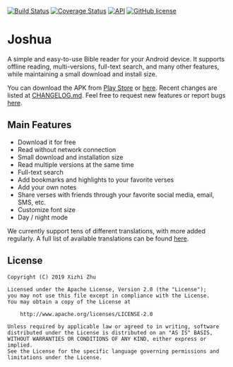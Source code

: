 [![Build Status](https://img.shields.io/travis/xizzhu/Joshua.svg)](https://travis-ci.org/xizzhu/Joshua)
[![Coverage Status](https://img.shields.io/coveralls/github/xizzhu/Joshua.svg)](https://coveralls.io/github/xizzhu/Joshua)
[![API](https://img.shields.io/badge/API-21%2B-green.svg?style=flat)](https://developer.android.com/about/versions/android-5.0.html)
[![GitHub license](https://img.shields.io/badge/license-Apache%20License%202.0-blue.svg?style=flat)](https://www.apache.org/licenses/LICENSE-2.0)

Joshua
======

A simple and easy-to-use Bible reader for your Android device. It supports offline reading, multi-versions, full-text search, and many other features, while maintaining a small download and install size.

You can download the APK from [Play Store](https://play.google.com/store/apps/details?id=me.xizzhu.android.joshua) or [here](https://github.com/xizzhu/Joshua/releases). Recent changes are listed at [CHANGELOG.md](CHANGELOG.md). Feel free to request new features or report bugs [here](https://github.com/xizzhu/Joshua/issues).

Main Features
-------------
* Download it for free
* Read without network connection
* Small download and installation size
* Read multiple versions at the same time
* Full-text search
* Add bookmarks and highlights to your favorite verses
* Add your own notes
* Share verses with friends through your favorite social media, email, SMS, etc.
* Customize font size
* Day / night mode

We currently support tens of different translations, with more added regularly. A full list of available translations can be found [here](TRANSLATIONS.md).

License
-------
    Copyright (C) 2019 Xizhi Zhu

    Licensed under the Apache License, Version 2.0 (the "License");
    you may not use this file except in compliance with the License.
    You may obtain a copy of the License at

        http://www.apache.org/licenses/LICENSE-2.0

    Unless required by applicable law or agreed to in writing, software
    distributed under the License is distributed on an "AS IS" BASIS,
    WITHOUT WARRANTIES OR CONDITIONS OF ANY KIND, either express or implied.
    See the License for the specific language governing permissions and
    limitations under the License.
